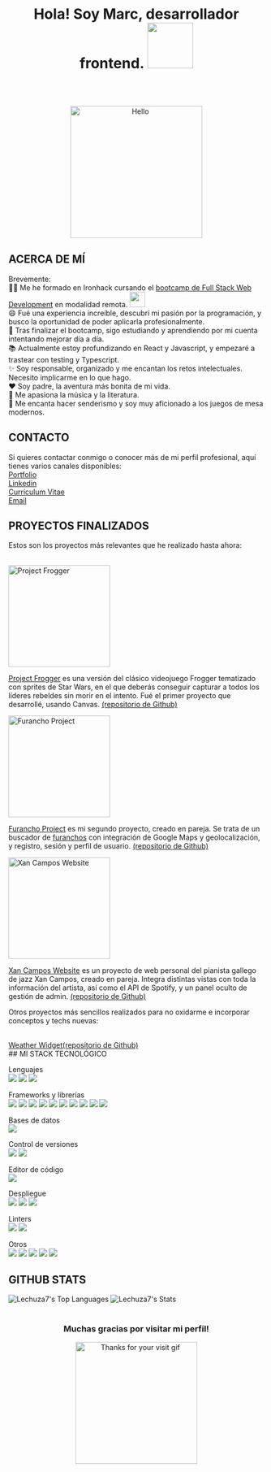 <h1 align='center'>Hola! Soy Marc, desarrollador frontend. <img src='https://media.giphy.com/media/v1.Y2lkPTc5MGI3NjExYzZmMDQ1OTNiNGQ1NWMyYzM3OWU5ZDFkZDgyY2YyNGY2OWM5ZTIwMiZlcD12MV9pbnRlcm5hbF9naWZzX2dpZklkJmN0PXM/tVoClr6EKQTGWbEHpP/giphy.gif' width='90' /></h1>
<br>
<br> 
<p align='center'><img align='center' src="https://media.giphy.com/media/v1.Y2lkPTc5MGI3NjExMmZhZDM1N2EzNzcyZDhlZThkN2VlYTU1NTRjZDBmOTkzOWRiMjIyNCZlcD12MV9pbnRlcm5hbF9naWZzX2dpZklkJmN0PWc/QQkyLVLAbQRKU/giphy-downsized-large.gif" width='260' alt='Hello' /></p>

<p align='center'></p>

## ACERCA DE MÍ

<p>Brevemente:<br>
👨‍💻 Me he formado en Ironhack cursando el <a href='https://www.ironhack.com/es/es/desarrollo-web/online?utm_campaign=RMTEU_Spain_Tier2_Global_Search_Brand_ES&utm_source=google&utm_content=search-brand&utm_medium=cpc&utm_term=ironhack&gad=1&gclid=CjwKCAjwgqejBhBAEiwAuWHioMDEctynyuEGarcAAgKoYuUs7c-l3lPxsqxzbCGIBF6ObyrpS0UGIxoC_2sQAvD_BwE'>bootcamp de Full Stack Web Development</a> en modalidad remota. <img src="https://media.giphy.com/media/WUlplcMpOCEmTGBtBW/giphy.gif" width="30"><br> 
😄 Fué una experiencia increíble, descubrí mi pasión por la programación, y busco la oportunidad de poder aplicarla profesionalmente.<br>
🌱 Tras finalizar el bootcamp, sigo estudiando y aprendiendo por mi cuenta intentando mejorar día a día.<br>
📚 Actualmente estoy profundizando en React y Javascript, y empezaré a trastear con testing y Typescript.<br>
✨ Soy responsable, organizado y me encantan los retos intelectuales. Necesito implicarme en lo que hago.<br>
❤ Soy padre, la aventura más bonita de mi vida.<br>
🚀 Me apasiona la música y la literatura.<br>
🚀 Me encanta hacer senderismo y soy muy aficionado a los juegos de mesa modernos.</p>

## CONTACTO

<p>Si quieres contactar conmigo o conocer más de mi perfil profesional, aquí tienes varios canales disponibles:<br>
  <a href='https://lechuza7-my-portfolio.netlify.app/'>Portfolio</a><br>
  <a href='https://www.linkedin.com/in/marccuestacarabasa/'>Linkedin</a><br>
  <a href='https://drive.google.com/file/d/1F6KMXFT-pL1pqOuLmx0jLMJWA9UHNhOw/view?usp=sharing'>Currículum Vitae</a><br>
  <a href='mailto:marc.cuestacarabasa@gmail.com'>Email</a>
</p>

## PROYECTOS FINALIZADOS

<p>Estos son los proyectos más relevantes que he realizado hasta ahora:</p><br>
<div>
  <img width="200" src="https://res.cloudinary.com/dyl3cklgp/image/upload/v1671560031/portfolio/frogger-cover_mgtd0i.png" alt="Project Frogger" /><br>
  <p><a href="https://lechuza7.github.io/module1-project-frogger">Project Frogger</a> es una versión del clásico videojuego Frogger tematizado con sprites de Star Wars, en el que deberás conseguir capturar a todos los líderes rebeldes sin morir en el intento. Fué el primer proyecto     que      desarrollé, usando Canvas. <a href="https://github.com/Lechuza7/module1-project-frogger">(repositorio de Github)</a></p>
  <img width="200" src="https://res.cloudinary.com/dyl3cklgp/image/upload/v1673778206/portfolio/furancho-cover_rti9qk.png" alt="Furancho Project" /><br>
  <p><a href="https://furancho-project.vercel.app/furanchos">Furancho Project</a> es mi segundo proyecto, creado en pareja. Se trata de un buscador de <a href="https://es.wikipedia.org/wiki/Furancho">furanchos</a> con integración de Google Maps y geolocalización, y registro, sesión y perfil de usuario. <a href="https://github.com/furancho-project/furancho-project">(repositorio de Github)</a></p>
  <img width="200" src="https://res.cloudinary.com/dyl3cklgp/image/upload/v1673778662/portfolio/xancampos-cover_xzo7cn.png" alt="Xan Campos Website" /><br>
  <p><a href="https://github.com/TheOfficeHackers/xan-campos-website">Xan Campos Website</a> es un proyecto de web personal del pianista gallego de jazz Xan Campos, creado en pareja. Integra distintas vistas con toda la información del artista, así como el API de Spotify, y un panel oculto de gestión de admin. <a href="https://github.com/TheOfficeHackers/xan-campos-website">(repositorio de Github)</a></p>
</div>

<div> 
  <p> Otros proyectos más sencillos realizados para no oxidarme e incorporar conceptos y techs nuevas:</p><br>
  <a href="https://l7-weather-widget.netlify.app/">Weather Widget</a><a href="https://github.com/Lechuza7/weather-widget">(repositorio de Github)</a>
</div>
## MI STACK TECNOLÓGICO

<p>Lenguajes<br>
<img src="https://img.shields.io/badge/JavaScript-323330?style=for-the-badge&logo=javascript&logoColor=F7DF1E" />
<img src="https://img.shields.io/badge/HTML5-E34F26?style=for-the-badge&logo=html5&logoColor=white" />
<img src="https://img.shields.io/badge/CSS3-1572B6?style=for-the-badge&logo=css3&logoColor=white" /></p>

<p>Frameworks y librerías<br>
<img src="https://img.shields.io/badge/React-20232A?style=for-the-badge&logo=react&logoColor=61DAFB" />
<img src="https://img.shields.io/badge/Node.js-339933?style=for-the-badge&logo=nodedotjs&logoColor=white" />
<img src="https://img.shields.io/badge/Express.js-000000?style=for-the-badge&logo=express&logoColor=white" />
<img src="https://img.shields.io/badge/Handlebars.js-f0772b?style=for-the-badge&logo=handlebarsdotjs&logoColor=black" />
<img src="https://img.shields.io/badge/React_Router-CA4245?style=for-the-badge&logo=react-router&logoColor=white" />
<img src="https://img.shields.io/badge/Vite-B73BFE?style=for-the-badge&logo=vite&logoColor=FFD62E" />
<img src="https://img.shields.io/badge/Material%20UI-007FFF?style=for-the-badge&logo=mui&logoColor=white" />
<img src="https://img.shields.io/badge/Bootstrap-563D7C?style=for-the-badge&logo=bootstrap&logoColor=white" />
<img src="https://img.shields.io/badge/Font_Awesome-339AF0?style=for-the-badge&logo=fontawesome&logoColor=white" />
<img src="https://img.shields.io/badge/npm-CB3837?style=for-the-badge&logo=npm&logoColor=white" /></p>

<p>Bases de datos<br>
<img src="https://img.shields.io/badge/MongoDB-4EA94B?style=for-the-badge&logo=mongodb&logoColor=white" /></p>

<p>Control de versiones<br>
<img src="https://img.shields.io/badge/GIT-E44C30?style=for-the-badge&logo=git&logoColor=white" />
<img src="https://img.shields.io/badge/GitHub-100000?style=for-the-badge&logo=github&logoColor=white" /></p>

<p>Editor de código<br>
<img src="https://img.shields.io/badge/VSCode-0078D4?style=for-the-badge&logo=visual%20studio%20code&logoColor=white" /></p>

<p>Despliegue<br>
<img src="https://img.shields.io/badge/Heroku-430098?style=for-the-badge&logo=heroku&logoColor=white" />
<img src="https://img.shields.io/badge/Vercel-000000?style=for-the-badge&logo=vercel&logoColor=white" />
<img src="https://img.shields.io/badge/Docker-2CA5E0?style=for-the-badge&logo=docker&logoColor=white" /></p>

<p>Linters<br>
<img src="https://img.shields.io/badge/eslint-3A33D1?style=for-the-badge&logo=eslint&logoColor=white" />
<img src="https://img.shields.io/badge/prettier-1A2C34?style=for-the-badge&logo=prettier&logoColor=F7BA3E" /></p>

<p>Otros<br>
<img src="https://img.shields.io/badge/Postman-FF6C37?style=for-the-badge&logo=Postman&logoColor=white" />
<img src="https://img.shields.io/badge/Trello-0052CC?style=for-the-badge&logo=trello&logoColor=white" />
<img src="https://img.shields.io/badge/Codepen-000000?style=for-the-badge&logo=codepen&logoColor=white" />
<img src="https://img.shields.io/badge/Codewars-B1361E?style=for-the-badge&logo=Codewars&logoColor=white" />
<img src="https://img.shields.io/badge/-Sololearn-3a464b?style=for-the-badge&logo=Sololearn&logoColor=white" /></p>

## GITHUB STATS 

![Lechuza7's Top Languages](https://github-readme-stats.vercel.app/api/top-langs/?username=Lechuza7&theme=vue-dark&show_icons=true&hide_border=true&layout=compact)
![Lechuza7's Stats](https://github-readme-stats.vercel.app/api?username=Lechuza7&theme=vue-dark&show_icons=true&hide_border=true&count_private=true)
<br>
<br>
<h3 align="center">Muchas gracias por visitar mi perfil!</h3>
<p align='center'><img align='center' src="https://media.giphy.com/media/v1.Y2lkPTc5MGI3NjExYTk3YTE3NzQyYWVmZWExNmY5ZDFiOWZjNjQ4YzA4ZjY0OWVkZDU5YSZlcD12MV9pbnRlcm5hbF9naWZzX2dpZklkJmN0PXM/qzEeqMFlVeo78e1WJ2/giphy.gif" width='240' alt='Thanks for your visit gif' /></p>

